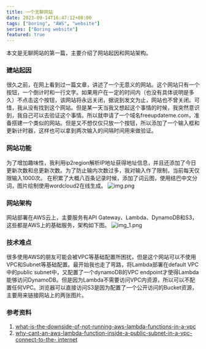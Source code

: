 ```yaml
---
title: 一个无聊网站
date: 2023-09-14T16:47:12+08:00
tags: ["boring", "AWS", "website"]
series: ["Boring website"]
featured: true
---
```


本文是无聊网站的第一篇，主要介绍了网站起因和网站架构。

<!--more-->

### 建站起因

很久之前，在网上看到过一篇文章，讲述了一个无意义的网站。这个网站只有一个按钮，一个倒计时和一行文字。如果用户在一定的时间内（也没有具体说明是多久）不点击这个按钮，该网站将永远关闭，据说到发文为止，网站也不曾关闭。可惜，我从没有找到这个网站。但是某一天当我又想起这个事情的时候，我突然意识到，我自己可以去验证这个事情。所以就申请了一个域名freeupdateme.com，准备搭建一个类似的网站。但是又不想仅仅只放一个按钮，所以添加了一个输入框和更新计时器，这样也可以拿到两次输入的间隔时间用来做验证。

### 网站功能

为了增加趣味性，我利用ip2region解析IP地址获得地址信息，并且还添加了今日更新次数和总更新次数。为了防止输内次数过多，我对输入作了限制，当前每天仅限输入1000次。
在积累了大概八百条记录时候，添加了词云图，使用结巴中文分词，图片绘制使用wordcloud2在线生成。
![img.png](/images/blog/website-screenshot.png)

### 网站架构
网站部署在AWS云上，主要服务有API Gateway、Lambda、DynamoDB和S3，这些都是AWS上的基础服务，架构如下图。
![img_1.png](/images/blog/boring-website-architecture.png)

### 技术难点

很多使用AWS的朋友可能会被VPC等基础配置所困扰，但是这个网站可以不使用VPC和Subnet等基础配置。最开始我也走了弯路，将Lambda部署在default VPC中的public subnet中，又配置了一个dynamoDB的VPC endpoint才使得Lambda能够访问DynamoDB。但是因为Lambda不需要访问VPC内资源，所以可以不配置任何VPC。浏览器可以直接访问S3是因为配置了一个公开访问的Bucket资源，主要用来链接网站上的两张图片。

### 参考资料
1. [what-is-the-downside-of-not-running-aws-lambda-functions-in-a-vpc](https://stackoverflow.com/questions/45580610/what-is-the-downside-of-not-running-aws-lambda-functions-in-a-vpc)
2. [why-cant-an-aws-lambda-function-inside-a-public-subnet-in-a-vpc-connect-to-the- internet](https://stackoverflow.com/questions/52992085/why-cant-an-aws-lambda-function-inside-a-public-subnet-in-a-vpc-connect-to-the)

